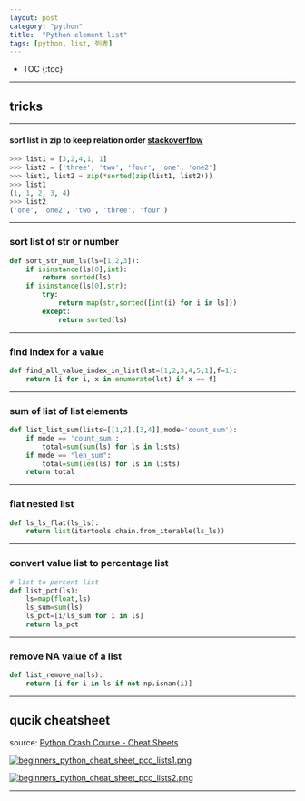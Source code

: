 ```yaml
---
layout: post
category: "python"
title:  "Python element list"
tags: [python, list, 列表]
---
```


- TOC
{:toc}

---

## tricks

---

#### sort list in zip to keep relation order [stackoverflow](https://stackoverflow.com/questions/9764298/is-it-possible-to-sort-two-listswhich-reference-each-other-in-the-exact-same-w)

```python
>>> list1 = [3,2,4,1, 1]
>>> list2 = ['three', 'two', 'four', 'one', 'one2']
>>> list1, list2 = zip(*sorted(zip(list1, list2)))
>>> list1
(1, 1, 2, 3, 4)
>>> list2 
('one', 'one2', 'two', 'three', 'four')
```

---

### sort list of str or number

```python
def sort_str_num_ls(ls=[1,2,3]):
    if isinstance(ls[0],int):
        return sorted(ls)
    if isinstance(ls[0],str):
        try:
            return map(str,sorted([int(i) for i in ls]))
        except:
            return sorted(ls)
```

---

### find index for a value

```python
def find_all_value_index_in_list(lst=[1,2,3,4,5,1],f=1):
    return [i for i, x in enumerate(lst) if x == f]
```

---

### sum of list of list elements

```python
def list_list_sum(lists=[[1,2],[3,4]],mode='count_sum'):
    if mode == 'count_sum':
        total=sum(sum(ls) for ls in lists)
    if mode == "len_sum":
        total=sum(len(ls) for ls in lists)
    return total
```

---

### flat nested list

```python
def ls_ls_flat(ls_ls):
    return list(itertools.chain.from_iterable(ls_ls))
```

---

### convert value list to percentage list

```python
# list to percent list
def list_pct(ls):
    ls=map(float,ls)
    ls_sum=sum(ls)
    ls_pct=[i/ls_sum for i in ls]
    return ls_pct
```

---

### remove NA value of a list

```python
def list_remove_na(ls):
	return [i for i in ls if not np.isnan(i)]
```

---

## qucik cheatsheet

source: [Python Crash Course - Cheat Sheets](https://ehmatthes.github.io/pcc/cheatsheets/README.html)

[![beginners_python_cheat_sheet_pcc_lists1.png](https://i.loli.net/2018/04/29/5ae4a62c9d5f0.png)](https://i.loli.net/2018/04/29/5ae4a62c9d5f0.png)

[![beginners_python_cheat_sheet_pcc_lists2.png](https://i.loli.net/2018/04/29/5ae4a62c9651a.png)](https://i.loli.net/2018/04/29/5ae4a62c9651a.png)

---

